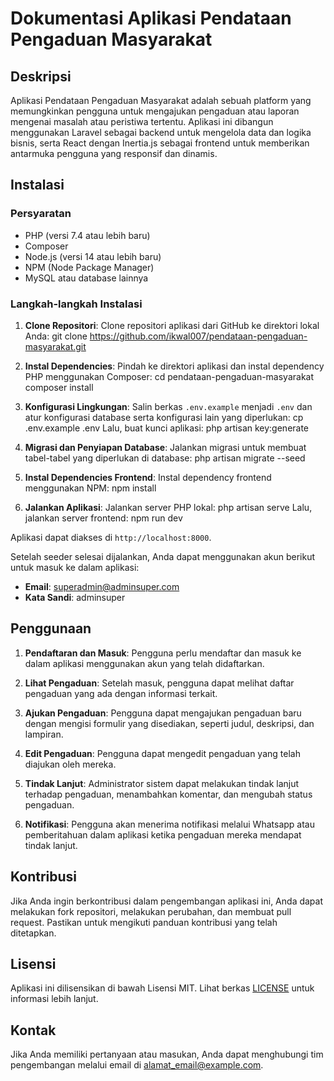 # Dokumentasi Aplikasi Pendataan Pengaduan Masyarakat

## Deskripsi

Aplikasi Pendataan Pengaduan Masyarakat adalah sebuah platform yang memungkinkan pengguna untuk mengajukan pengaduan atau laporan mengenai masalah atau peristiwa tertentu. Aplikasi ini dibangun menggunakan Laravel sebagai backend untuk mengelola data dan logika bisnis, serta React dengan Inertia.js sebagai frontend untuk memberikan antarmuka pengguna yang responsif dan dinamis.

## Instalasi

### Persyaratan

- PHP (versi 7.4 atau lebih baru)
- Composer
- Node.js (versi 14 atau lebih baru)
- NPM (Node Package Manager)
- MySQL atau database lainnya

### Langkah-langkah Instalasi

1. **Clone Repositori**:
   Clone repositori aplikasi dari GitHub ke direktori lokal Anda:
   git clone https://github.com/ikwal007/pendataan-pengaduan-masyarakat.git

2. **Instal Dependencies**:
   Pindah ke direktori aplikasi dan instal dependency PHP menggunakan Composer:
   cd pendataan-pengaduan-masyarakat
   composer install

3. **Konfigurasi Lingkungan**:
   Salin berkas `.env.example` menjadi `.env` dan atur konfigurasi database serta konfigurasi lain yang diperlukan:
   cp .env.example .env
   Lalu, buat kunci aplikasi:
   php artisan key:generate

4. **Migrasi dan Penyiapan Database**:
   Jalankan migrasi untuk membuat tabel-tabel yang diperlukan di database:
   php artisan migrate --seed

5. **Instal Dependencies Frontend**:
   Instal dependency frontend menggunakan NPM:
   npm install

6. **Jalankan Aplikasi**:
   Jalankan server PHP lokal:
   php artisan serve
   Lalu, jalankan server frontend:
   npm run dev

Aplikasi dapat diakses di `http://localhost:8000`.

Setelah seeder selesai dijalankan, Anda dapat menggunakan akun berikut untuk masuk ke dalam aplikasi:

- **Email**: superadmin@adminsuper.com
- **Kata Sandi**: adminsuper


## Penggunaan

1. **Pendaftaran dan Masuk**:
   Pengguna perlu mendaftar dan masuk ke dalam aplikasi menggunakan akun yang telah didaftarkan.

2. **Lihat Pengaduan**:
   Setelah masuk, pengguna dapat melihat daftar pengaduan yang ada dengan informasi terkait.

3. **Ajukan Pengaduan**:
   Pengguna dapat mengajukan pengaduan baru dengan mengisi formulir yang disediakan, seperti judul, deskripsi, dan lampiran.

4. **Edit Pengaduan**:
   Pengguna dapat mengedit pengaduan yang telah diajukan oleh mereka.

5. **Tindak Lanjut**:
   Administrator sistem dapat melakukan tindak lanjut terhadap pengaduan, menambahkan komentar, dan mengubah status pengaduan.

6. **Notifikasi**:
   Pengguna akan menerima notifikasi melalui Whatsapp atau pemberitahuan dalam aplikasi ketika pengaduan mereka mendapat tindak lanjut.

## Kontribusi

Jika Anda ingin berkontribusi dalam pengembangan aplikasi ini, Anda dapat melakukan fork repositori, melakukan perubahan, dan membuat pull request. Pastikan untuk mengikuti panduan kontribusi yang telah ditetapkan.

## Lisensi

Aplikasi ini dilisensikan di bawah Lisensi MIT. Lihat berkas [LICENSE](LICENSE) untuk informasi lebih lanjut.

## Kontak

Jika Anda memiliki pertanyaan atau masukan, Anda dapat menghubungi tim pengembangan melalui email di [alamat_email@example.com](muhammadikwalr@gmail.com).
